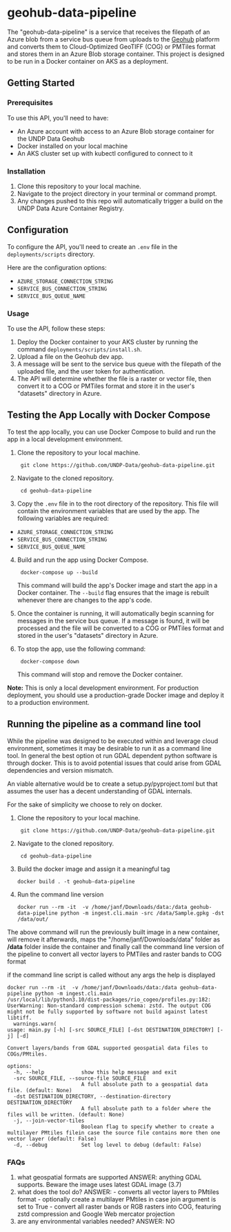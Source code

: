# geohub-data-pipeline
The "geohub-data-pipeline" is a service that receives the filepath of an Azure blob from a service bus queue from uploads to the [Geohub](https://github.com/UNDP-Data/geohub) platform and converts them to Cloud-Optimized GeoTIFF (COG) or PMTiles format and stores them in an Azure Blob storage container. This project is designed to be run in a Docker container on AKS as a deployment.

## Getting Started

### Prerequisites

To use this API, you'll need to have:

- An Azure account with access to an Azure Blob storage container for the UNDP Data Geohub
- Docker installed on your local machine
- An AKS cluster set up with kubectl configured to connect to it

### Installation

1. Clone this repository to your local machine.
2. Navigate to the project directory in your terminal or command prompt.
3. Any changes pushed to this repo will automatically trigger a build on the UNDP Data Azure Container Registry. 

## Configuration

To configure the API, you'll need to create an `.env` file in the `deployments/scripts` directory. 

Here are the configuration options:

- `AZURE_STORAGE_CONNECTION_STRING`
- `SERVICE_BUS_CONNECTION_STRING`
- `SERVICE_BUS_QUEUE_NAME`	

### Usage

To use the API, follow these steps:

1. Deploy the Docker container to your AKS cluster by running the command `deployments/scripts/install.sh`.
2. Upload a file on the Geohub dev app.
3. A message will be sent to the service bus queue with the filepath of the uploaded file, and the user token for authentication.
4. The API will determine whether the file is a raster or vector file, then convert it to a COG or PMTiles format and store it in the user's "datasets" directory in Azure.



## Testing the App Locally with Docker Compose

To test the app locally, you can use Docker Compose to build and run the app in a local development environment.

1. Clone the repository to your local machine.

        git clone https://github.com/UNDP-Data/geohub-data-pipeline.git


2. Navigate to the cloned repository.

        cd geohub-data-pipeline

3. Copy the `.env` file in to the root directory of the repository. This file will contain the environment variables that are used by the app. The following variables are required:

- `AZURE_STORAGE_CONNECTION_STRING`
- `SERVICE_BUS_CONNECTION_STRING`
- `SERVICE_BUS_QUEUE_NAME`

4. Build and run the app using Docker Compose.

        docker-compose up --build


    This command will build the app's Docker image and start the app in a Docker container. The `--build` flag ensures that the image is rebuilt whenever there are changes to the app's code.

5. Once the container is running, it will automatically begin scanning for messages in the service bus queue. If a message is found, it will be processed and the file will be converted to a COG or PMTiles format and stored in the user's "datasets" directory in Azure.

6. To stop the app, use the following command:

        docker-compose down

    This command will stop and remove the Docker container.

**Note:** This is only a local development environment. For production deployment, you should use a production-grade Docker image and deploy it to a production environment.


## Running the pipeline as a command line tool
While the pipeline was designed to be executed within and leverage cloud environment, sometimes it may be desirable
to run it as a command line tool. 
In general the best option ot run GDAL dependent python software is through docker.
This is to avoid potential issues that could arise from GDAL dependencies and version mismatch.

An viable alternative would be to create a setup.py/pyproject.toml but that
assumes the user has a  decent understanding of GDAL internals.

For the sake of simplicity we choose to rely on docker.

1. Clone the repository to your local machine.

        git clone https://github.com/UNDP-Data/geohub-data-pipeline.git


2. Navigate to the cloned repository.

        cd geohub-data-pipeline

3. Build the docker image and assign it a meaningful tag

   ```
   docker build . -t geohub-data-pipeline
   ```
4. Run the command line version
   ```commandline
   docker run --rm -it  -v /home/janf/Downloads/data:/data geohub-data-pipeline python -m ingest.cli.main -src /data/Sample.gpkg -dst /data/out/ 

   ```
The above command will run the previously built image in a new container,
will remove it afterwards, maps the "/home/janf/Downloads/data" folder as **/data** folder inside the container and finally
call the command line version of the pipeline to convert all vector layers to PMTiles and raster bands to COG format

if the command line script is called without any args the help is displayed
```commandline
docker run --rm -it  -v /home/janf/Downloads/data:/data geohub-data-pipeline python -m ingest.cli.main
/usr/local/lib/python3.10/dist-packages/rio_cogeo/profiles.py:182: UserWarning: Non-standard compression schema: zstd. The output COG might not be fully supported by software not build against latest libtiff.
  warnings.warn(
usage: main.py [-h] [-src SOURCE_FILE] [-dst DESTINATION_DIRECTORY] [-j] [-d]

Convert layers/bands from GDAL supported geospatial data files to COGs/PMtiles.

options:
  -h, --help            show this help message and exit
  -src SOURCE_FILE, --source-file SOURCE_FILE
                        A full absolute path to a geospatial data file. (default: None)
  -dst DESTINATION_DIRECTORY, --destination-directory DESTINATION_DIRECTORY
                        A full absolute path to a folder where the files will be written. (default: None)
  -j, --join-vector-tiles
                        Boolean flag to specify whether to create a multilayer PMtiles filein case the source file contains more then one vector layer (default: False)
  -d, --debug           Set log level to debug (default: False)

```

### FAQs
1. what geospatial formats are supported
ANSWER: anything GDAL supports. Beware the image uses latest GDAL image (3.7)
2. what does the tool do?
ANSWER: - converts all vector layers to PMtiles format
        - optionally create a multilayer PMtiles in case join argument is set to True
        - convert all raster bands or RGB rasters into COG, featuring zstd compression and 
          Google Web mercator projection
3. are any environmental variables needed?
ANSWER: NO



        
